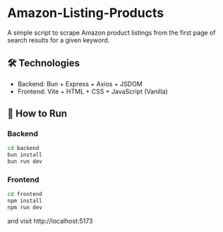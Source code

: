 # Amazon-Listing-Products
A simple script to scrape Amazon product listings from the first page of search results for a given keyword.

## 🛠 Technologies

- Backend: Bun + Express + Axios + JSDOM
- Frontend: Vite + HTML + CSS + JavaScript (Vanilla)

## 🚀 How to Run

### Backend

```bash
cd backend
bun install
bun run dev
```

### Frontend

```bash
cd frontend
npm install
npm run dev
```

and visit http://localhost:5173
